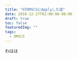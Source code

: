 ```yaml
---
title: "GTOMSCSにApplyした話"
date: 2018-12-27T02:00:00-08:00
draft: true
toc: false
featuredImg: ""
tags: 
  - OMSCS
---
```


わはは

